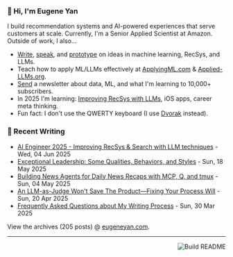 ### 👋 Hi, I'm Eugene Yan

I build recommendation systems and AI-powered experiences that serve customers at scale. Currently, I'm a Senior Applied Scientist at Amazon. Outside of work, I also...

- [Write](https://eugeneyan.com/writing/), [speak](https://eugeneyan.com/speaking/), and [prototype](https://eugeneyan.com/prototyping/) on ideas in machine learning, RecSys, and LLMs.
- Teach how to apply ML/LLMs effectively at [ApplyingML.com](https://applyingml.com) & [Applied-LLMs.org](https://applied-llms.org).
- [Send](https://eugeneyan.com/subscribe/) a newsletter about data, ML, and what I'm learning to 10,000+ subscribers.
- In 2025 I'm learning: [Improving RecSys with LLMs](https://eugeneyan.com/writing/recsys-llm/), iOS apps, career meta thinking.
- Fun fact: I don't use the QWERTY keyboard (I use [Dvorak](https://en.wikipedia.org/wiki/Dvorak_keyboard_layout) instead).

### 📝 Recent Writing

<!-- writing starts -->
* [AI Engineer 2025 - Improving RecSys & Search with LLM techniques](https://eugeneyan.com//speaking/aie-2025/) - Wed, 04 Jun 2025
* [Exceptional Leadership: Some Qualities, Behaviors, and Styles](https://eugeneyan.com//writing/leadership/) - Sun, 18 May 2025
* [Building News Agents for Daily News Recaps with MCP, Q, and tmux](https://eugeneyan.com//writing/news-agents/) - Sun, 04 May 2025
* [An LLM-as-Judge Won't Save The Product—Fixing Your Process Will](https://eugeneyan.com//writing/eval-process/) - Sun, 20 Apr 2025
* [Frequently Asked Questions about My Writing Process](https://eugeneyan.com//writing/writing-faq/) - Sun, 30 Mar 2025
<!-- writing ends -->

View the archives (<!-- writing_count starts -->205<!-- writing_count ends --> posts) @ [eugeneyan.com](https://eugeneyan.com).

---
<a href="https://github.com/eugeneyan/eugeneyan/actions"><img src="https://github.com/eugeneyan/eugeneyan/workflows/Build%20README/badge.svg" align="right" alt="Build README"></a>
